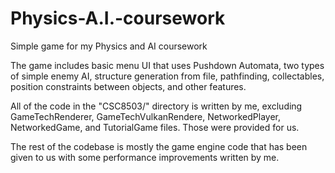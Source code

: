 # Physics-A.I.-coursework
Simple game for my Physics and AI coursework

The game includes basic menu UI that uses Pushdown Automata, two types of simple enemy AI, structure generation from file, pathfinding, collectables, position constraints between objects, and other features.  

All of the code in the "CSC8503/" directory is written by me, excluding GameTechRenderer, GameTechVulkanRendere, NetworkedPlayer, NetworkedGame, and TutorialGame files. Those were provided for us.

The rest of the codebase is mostly the game engine code that has been given to us with some performance improvements written by me.
